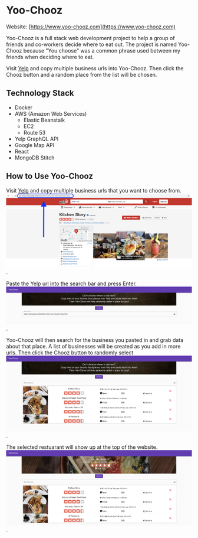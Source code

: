Yoo-Chooz
==========
Website: [https://www.yoo-chooz.com](https://www.yoo-chooz.com)

Yoo-Chooz is a full stack web development project to help a group of friends and co-workers decide where to eat out. The project is named Yoo-Chooz because "You choose" was a common phrase used between my friends when deciding where to eat.

Visit [Yelp](https://www.yelp.com) and copy multiple business urls into Yoo-Chooz. Then click the Chooz button and a random place from the list will be chosen.

Technology Stack
-----------------
* Docker
* AWS (Amazon Web Services)
    * Elastic Beanstalk
    * EC2
    * Route 53
* Yelp GraphQL API
* Google Map API
* React
* MongoDB Stitch


How to Use Yoo-Chooz
--------------------

Visit [Yelp](https://www.yelp.com) and copy multiple business urls that you want to choose from.
![Image of Step 1](https://github.com/tsoijackson/Yoo-Chooz/blob/master/images/step%201.png) .    

Paste the Yelp url into the search bar and press Enter.
![Image of Step 2](https://github.com/tsoijackson/Yoo-Chooz/blob/master/images/step%202.png) .    

Yoo-Chooz will then search for the business you pasted in and grab data about that place.
A list of businesses will be created as you add in more urls. Then click the Chooz button to randomly select
![Image of Step 3](https://github.com/tsoijackson/Yoo-Chooz/blob/master/images/step%203.png) .    

The selected restuarant will show up at the top of the website.
![Image of Step 4](https://github.com/tsoijackson/Yoo-Chooz/blob/master/images/step%204.png) .    
